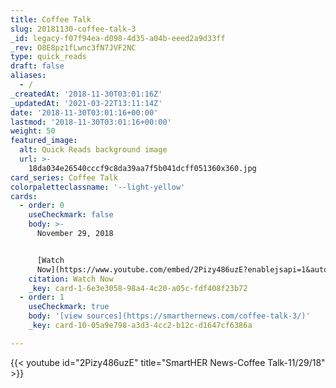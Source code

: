 ```yaml
---
title: Coffee Talk
slug: 20181130-coffee-talk-3
_id: legacy-f07f94ea-d098-4d35-a04b-eeed2a9d33ff
_rev: O8E8pz1fLwnc3fN7JVF2NC
type: quick_reads
draft: false
aliases:
  - /
_createdAt: '2018-11-30T03:01:16Z'
_updatedAt: '2021-03-22T13:11:14Z'
date: '2018-11-30T03:01:16+00:00'
lastmod: '2018-11-30T03:01:16+00:00'
weight: 50
featured_image:
  alt: Quick Reads background image
  url: >-
    18da034e26540cccf9c8da39aa7f5b041dcff051360x360.jpg
card_series: Coffee Talk
colorpaletteclassname: '--light-yellow'
cards:
  - order: 0
    useCheckmark: false
    body: >-
      November 29, 2018


      [Watch
      Now](https://www.youtube.com/embed/2Pizy486uzE?enablejsapi=1&autoplay=1&rel=0)
    citation: Watch Now
    _key: card-1-6e3e3058-98a4-4c20-a05c-fdf408f23b72
  - order: 1
    useCheckmark: true
    body: '[view sources](https://smarthernews.com/coffee-talk-3/)'
    _key: card-10-05a9e798-a3d3-4cc2-b12c-d1647cf6386a

---
```

{{< youtube id="2Pizy486uzE" title="SmartHER News-Coffee Talk-11/29/18" >}}